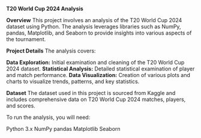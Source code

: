 **T20 World Cup 2024 Analysis**


**Overview**
This project involves an analysis of the T20 World Cup 2024 dataset using Python. The analysis leverages libraries such as NumPy, pandas, Matplotlib, and Seaborn to provide insights into various aspects of the tournament.

**Project Details**
The analysis covers:

**Data Exploration:** Initial examination and cleaning of the T20 World Cup 2024 dataset.
**Statistical Analysis:** Detailed statistical examination of player and match performance.
**Data Visualization:** Creation of various plots and charts to visualize trends, patterns, and key statistics.

**Dataset**
The dataset used in this project is sourced from Kaggle and includes comprehensive data on T20 World Cup 2024 matches, players, and scores.

To run the analysis, you will need:

Python 3.x
NumPy
pandas
Matplotlib
Seaborn

